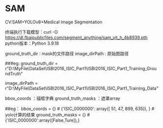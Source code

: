 # SAM
CV:SAM+YOLOv8+Medical Image Segmentation


终端执行下载模型：curl -O https://dl.fbaipublicfiles.com/segment_anything/sam_vit_h_4b8939.pth
python版本：Python 3.9.18


ground_truth_dir : mask的文件路径
image_dirPath : 原始图路径

###eg:
ground_truth_dir = r"D:\MyFile\DataSet\ISBI2016_ISIC_Part1\ISBI2016_ISIC_Part1_Training_GroundTruth"

image_dirPath = r"D:\MyFile\DataSet\ISBI2016_ISIC_Part1\ISBI2016_ISIC_Part1_Training_Data"


bbox_coords ：锚框字典
ground_truth_masks ：遮罩array

##eg：
bbox_coords = {}  # {'ISIC_0000000': array([ 51,  47, 899, 635]), }  # yolo计算的结果
ground_truth_masks = {}  # {'ISIC_0000000':array([False,Ture]),}
